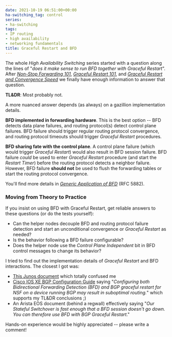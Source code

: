 ```yaml
---
date: 2021-10-19 06:51:00+00:00
ha-switching_tag: control
series:
- ha-switching
tags:
- IP routing
- high availability
- networking fundamentals
title: Graceful Restart and BFD
---
```

The whole *High Availability Switching* series started with a question along the lines of "*does it make sense to run BFD together with Graceful Restart*". After *[Non-Stop Forwarding 101](/2021/09/non-stop-forwarding.html)*, *[Graceful Restart 101](/2021/09/graceful-restart.html)*, and *[Graceful Restart and Convergence Speed](/2021/10/graceful-restart-convergence.html)* we finally have enough information to answer that question.

**TL&DR**: Most probably not.

A more nuanced answer depends (as always) on a gazillion implementation details.
<!--more-->
**BFD implemented in forwarding hardware**. This is the best option -- BFD detects data plane failures, and routing protocol(s) detect control plane failures. BFD failure should trigger regular routing protocol convergence, and routing protocol timeouts should trigger *Graceful Restart* procedures.

**BFD sharing fate with the control plane**. A control plane failure (which would trigger *Graceful Restart*) would also result in BFD session failure. BFD failure *could* be used to enter *Graceful Restart* procedure (and start the *Restart Timer*) before the routing protocol detects a neighbor failure. However, BFD failure **should not** be used to flush the forwarding tables or start the routing protocol convergence.

You'll find more details in *[Generic Application of BFD](https://datatracker.ietf.org/doc/html/rfc5882)* (RFC 5882).

### Moving from Theory to Practice

If you insist on using BFD with Graceful Restart, get reliable answers to these questions (or do the tests yourself):

* Can the helper nodes decouple BFD and routing protocol failure detection and start an unconditional convergence or *Graceful Restart*  as needed?
* Is the behavior following a BFD failure configurable?
* Does the helper node use the *Control Plane Independent* bit in BFD control messages to change its behavior?

I tried to find out the implementation details of *Graceful Restart* and BFD interactions. The closest I got was:

* [This Junos document](https://www.juniper.net/documentation/us/en/software/junos/high-availability/topics/task/graceful-restart-for-routing-protocols-configuring.html) which totally confused me
* [Cisco IOS XE BGP Configuration Guide](https://www.cisco.com/c/en/us/td/docs/ios-xml/ios/iproute_bgp/configuration/xe-16-12/irg-xe-16-12-book/bgp-nonstop-forwarding-awareness.html) saying "*‌Configuring both Bidirectional Forwarding Detection (BFD) and BGP graceful restart for NSF on a device running BGP may result in suboptimal routing.*" which supports my TL&DR conclusions ;)
* An Arista EOS document (behind a regwall) effectively saying "*Our Stateful Switchover is fast enough that a BFD session doesn't go down. You can therefore use BFD with BGP Graceful Restart*."

Hands-on experience would be highly appreciated -- please write a comment!
